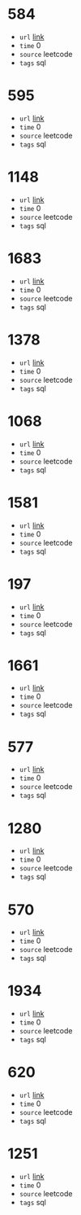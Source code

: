 # 584
- `url` [link](https://leetcode.com/problems/find-customer-referee/description/?envType=study-plan-v2&envId=top-sql-50)
- `time` 0
- `source` leetcode
- `tags` sql
# 595
- `url` [link](https://leetcode.com/problems/big-countries/description/?envType=study-plan-v2&envId=top-sql-50)
- `time` 0
- `source` leetcode
- `tags` sql
# 1148
- `url` [link](https://leetcode.com/problems/article-views-i/?envType=study-plan-v2&envId=top-sql-50)
- `time` 0
- `source` leetcode
- `tags` sql
# 1683
- `url` [link](https://leetcode.com/problems/invalid-tweets/?envType=study-plan-v2&envId=top-sql-50)
- `time` 0
- `source` leetcode
- `tags` sql
# 1378
- `url` [link](https://leetcode.com/problems/replace-employee-id-with-the-unique-identifier/description/?envType=study-plan-v2&envId=top-sql-50)
- `time` 0
- `source` leetcode
- `tags` sql
# 1068
- `url` [link](https://leetcode.com/problems/product-sales-analysis-i/description/?envType=study-plan-v2&envId=top-sql-50)
- `time` 0
- `source` leetcode
- `tags` sql
# 1581
- `url` [link](https://leetcode.com/problems/customer-who-visited-but-did-not-make-any-transactions/description/?envType=study-plan-v2&envId=top-sql-50)
- `time` 0
- `source` leetcode
- `tags` sql
# 197
- `url` [link](https://leetcode.com/problems/rising-temperature/description/?envType=study-plan-v2&envId=top-sql-50)
- `time` 0
- `source` leetcode
- `tags` sql
# 1661
- `url` [link](https://leetcode.com/problems/average-time-of-process-per-machine/description/?envType=study-plan-v2&envId=top-sql-50)
- `time` 0
- `source` leetcode
- `tags` sql
# 577
- `url` [link](https://leetcode.com/problems/employee-bonus/description/?envType=study-plan-v2&envId=top-sql-50)
- `time` 0
- `source` leetcode
- `tags` sql
# 1280
- `url` [link](https://leetcode.com/problems/students-and-examinations/description/?envType=study-plan-v2&envId=top-sql-50)
- `time` 0
- `source` leetcode
- `tags` sql
# 570
- `url` [link](https://leetcode.com/problems/managers-with-at-least-5-direct-reports/?envType=study-plan-v2&envId=top-sql-50)
- `time` 0
- `source` leetcode
- `tags` sql
# 1934
- `url` [link](https://leetcode.com/problems/confirmation-rate/description/?envType=study-plan-v2&envId=top-sql-50)
- `time` 0
- `source` leetcode
- `tags` sql
# 620
- `url` [link](https://leetcode.com/problems/not-boring-movies/description/?envType=study-plan-v2&envId=top-sql-50)
- `time` 0
- `source` leetcode
- `tags` sql
# 1251
- `url` [link](https://leetcode.com/problems/average-selling-price/description/?envType=study-plan-v2&envId=top-sql-50)
- `time` 0
- `source` leetcode
- `tags` sql
